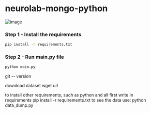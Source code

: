 # neurolab-mongo-python

![image](https://user-images.githubusercontent.com/57321948/196933065-4b16c235-f3b9-4391-9cfe-4affcec87c35.png)

### Step 1 - Install the requirements

```bash
pip install -r requirements.txt
```

### Step 2 - Run main.py file

```bash
python main.py
```
git -- version 

download dataset 
wget url

to install other requirements, such as python and all
first write in requirements
pip install -r requirements.txt
to see the data use: 
python data_dump.py
